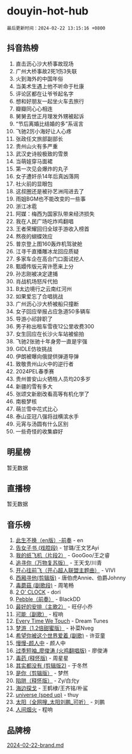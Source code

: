 # douyin-hot-hub

`最后更新时间：2024-02-22 13:15:16 +0800`

## 抖音热榜

1. 直击沥心沙大桥事故现场
1. 广州大桥事故2死1伤3失联
1. 火到海外的中国年俗
1. 当美术生遇上他不听命于杜康
1. 评论区都在让爷爷起名字
1. 想和好朋友一起坐火车去旅行
1. 瓣瓣同心心相连
1. 舅舅去世正月理发外甥被起诉
1. “节后离婚比结婚的多”系谣言
1. 飞驰2厉小海好让人心疼
1. 张政任文旅部副部长
1. 贵州山火有多严重
1. 武汉史诗般极致的雪景
1. 当萌娃穿马面裙
1. 第一次见会爆炸的丸子
1. 女子遭奸杀14年后真凶落网
1. 社火前的显眼包
1. 这叔圈还是被孙艺洲闯进去了
1. 雨姐BGM也不能改变的一些事
1. 浙江冰雹
1. 阿媒：梅西为国家队带来经济损失
1. 我在人民广场吃炸鸡翻唱
1. 王者荣耀回归全球手游收入榜首
1. 熬夜的蝴蝶效应
1. 普京登上图160轰炸机驾驶舱
1. 江寻千直播雕冰龙回应质疑
1. 多家车企在高合门口面试挖人
1. 甄嬛传版元宵许愿来上分
1. 孙志刚被决定逮捕
1. 肖战机场怒斥代拍
1. B太边境行之云南红河州
1. 如果爱忘了合唱挑战
1. 广州沥心沙大桥被船只撞断
1. 女子回应举报占应急道50多辆车
1. 导游小祁辞职了
1. 男子称出租车雪夜12公里收费300
1. 女生回应在长沙火车站被偷拍
1. 飞驰2张驰十年身旁一直是宇强
1. GIDLE仿妆挑战
1. 伊朗被曝向俄提供弹道导弹
1. 致敬贵州山火中的逆行者
1. 2024PEL春季赛
1. 贵州普安山火牺牲人员均20多岁
1. 新疆的雪有多大
1. 张颂文新剧改看高等有机化学了
1. 南极梦核
1. 萌兰雪中花式比心
1. 泰山亚冠八强将战横滨水手
1. 元宵与汤圆有什么区别
1. 一些奇怪的收集癖好

## 明星榜

暂无数据

## 直播榜

暂无数据

## 音乐榜

1. [此生不换（en版）-前奏](https://sf5-hl-cdn-tos.douyinstatic.com/obj/tos-cn-ve-2774/oMDvUGwhKrKYDEqXiMYEwxZqBWIJFA92CiLAO) - en
1. [告女子书 (戏腔段)](https://sf5-hl-cdn-tos.douyinstatic.com/obj/tos-cn-ve-2774/osCCzFxWgstBDi92ZfBB4ht7gQENBmQMAl0eI6) - 甘璐/王文艺Ayi
1. [我的纸飞机（片段2）](https://sf6-cdn-tos.douyinstatic.com/obj/tos-cn-ve-2774/oM2ZrKcg2CD5AeRB2gkeXOFB1IxAGJdZPazYHf) - GooGoo/王之睿
1. [追寻你（万物复苏版）](https://sf3-cdn-tos.douyinstatic.com/obj/tos-cn-ve-2774/oYeAZJsbjIDit9APmBg8u6uDUQnHmoCf3gbo74) - 王天戈/川青
1. [开心往前飞（开心超人联盟主题曲）](https://sf5-hl-cdn-tos.douyinstatic.com/obj/tos-cn-ve-2774/9d8fb7c82cf1421fb93a9fe925275e0a) - VIVI
1. [西厢寻他(剪辑版)](https://sf5-hl-cdn-tos.douyinstatic.com/obj/tos-cn-ve-2774/oUsAVfAQKlRNxEv5qxvIB8o5qmIWUcXbzJKJhw) - 唐伯虎Annie、伯爵Johnny
1. [毒蘑菇 (副歌段)](https://sf5-hl-cdn-tos.douyinstatic.com/obj/tos-cn-ve-2774/ocDEUsfdLjxnlFXtfogBCiQCEqYB7QZgZ8VViM) - 周笔畅
1. [2 O' CLOCK](https://sf5-hl-cdn-tos.douyinstatic.com/obj/tos-cn-ve-2774/oIUBICeqlYQHTigCBOnCMlwBZJkgiBjt1oDfbg) - dori
1. [Pebble（前奏）](https://sf6-cdn-tos.douyinstatic.com/obj/tos-cn-ve-2774/5e6913036e674b34b92df6abd1361f00) - BlackDD
1. [最好的安排（主歌2）](https://sf5-hl-cdn-tos.douyinstatic.com/obj/tos-cn-ve-2774/oMMZX1DuHpMwgoDztBmZswgQnbCeeANZxBHkFY) - 旺仔小乔
1. [可能（副歌）](https://sf5-hl-cdn-tos.douyinstatic.com/obj/tos-cn-ve-2774/cde1731888894259b333569393c2fb51) - 程响
1. [Every Time We Touch](https://sf5-hl-cdn-tos.douyinstatic.com/obj/tos-cn-ve-2774/ogN6lUKQeBBfEVhIOMikG1CcJjugxk1tztZyhP) - Dream Tunes
1. [梦游（1.2倍甜蜜版）](https://sf3-cdn-tos.douyinstatic.com/obj/tos-cn-ve-2774/o4gyAUm8hwufoEABmwVIiQtHsFuGzAEEWtNMzo) - 补菜Nveg
1. [希望你被这个世界爱着 (副歌)](https://sf5-hl-cdn-tos.douyinstatic.com/obj/tos-cn-ve-2774/oUHCmWQfZlE3QQBKBeD8rCFLpJzPgCpImhsxMt) - 许亚童
1. [慢慢-颜人中](https://sf5-hl-cdn-tos.douyinstatic.com/obj/tos-cn-ve-2774/ocjHNfBXdBxQNC8ZGAeoLMFTUgtBg8bkExunDC) - 颜人中
1. [过季短袖_廖俊涛 (火鸡翻唱版)](https://sf5-hl-cdn-tos.douyinstatic.com/obj/tos-cn-ve-2774/ogQVJl0tRBKxQgZji7YClFEBrVDeHpPTWfCZbQ) - 廖俊涛
1. [毒药 (释怀版)](https://sf5-hl-cdn-tos.douyinstatic.com/obj/tos-cn-ve-2774/oYILMEAzspdZBIzy4frJNB8ZHPHWAhiwowd4Ad) - 周星星
1. [其实都没有 (剪辑版2)](https://sf3-cdn-tos.douyinstatic.com/obj/tos-cn-ve-2774/oEBNQenHZtBhxYjGgUDQk0BCHTigQafgFlbQ7k) - 于冬然
1. [是你（剪辑版）](https://sf5-hl-cdn-tos.douyinstatic.com/obj/tos-cn-ve-2774/46019dae783c4c969944217fe1cfafc4) - 梦然
1. [陷阱（释怀版）](https://sf3-cdn-tos.douyinstatic.com/obj/tos-cn-ve-2774/oE8C21LeZrzKLDFfQYgMzx4GAIHageG5IzayY7) - Zy/白允y
1. [海边探戈](https://sf6-cdn-tos.douyinstatic.com/obj/tos-cn-ve-2774/os9gE0VQCGqt6VQkZDyBBYvfSDY0QFe3vVmubn) - 王鹤棣/王齐铭/朴鲨
1. [universe (sped up)](https://sf3-cdn-tos.douyinstatic.com/obj/tos-cn-ve-2774/oIQnurQLDCsdYeegkM4CKuVb23MZBXtX6QB8bv) - thuy
1. [太阳（全网搜_太阳刘鹏_可听）](https://sf5-hl-cdn-tos.douyinstatic.com/obj/tos-cn-ve-2774/ogWbyIQnlBFImVbeDocRdCIYtBHlbJXgfZMvgz) - 刘鹏
1. [人间烟火](https://sf5-hl-cdn-tos.douyinstatic.com/obj/tos-cn-ve-2774/947983139f35446684610238bba8e7a9) - 程响

## 品牌榜

[2024-02-22-brand.md](2024-02-22-brand.md)
